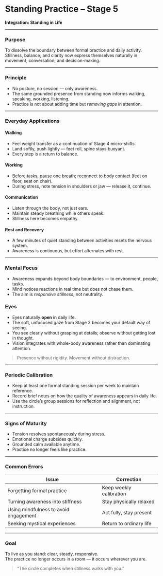 # Standing Practice – Stage 5  
**Integration: Standing in Life**

---

### Purpose
To dissolve the boundary between formal practice and daily activity.  
Stillness, balance, and clarity now express themselves naturally in movement, conversation, and decision-making.

---

### Principle
- No posture, no session — only awareness.  
- The same grounded presence from standing now informs walking, speaking, working, listening.  
- Practice is not about adding time but *removing gaps* in attention.

---

### Everyday Applications
#### Walking
- Feel weight transfer as a continuation of Stage 4 micro-shifts.  
- Land softly, push lightly — feet roll, spine stays buoyant.  
- Every step is a return to balance.

#### Working
- Before tasks, pause one breath; reconnect to body contact (feet on floor, seat on chair).  
- During stress, note tension in shoulders or jaw — release it, continue.

#### Communication
- Listen through the body, not just ears.  
- Maintain steady breathing while others speak.  
- Stillness here becomes empathy.

#### Rest and Recovery
- A few minutes of quiet standing between activities resets the nervous system.  
- Awareness is continuous, but effort alternates with rest.

---

### Mental Focus
- Awareness expands beyond body boundaries — to environment, people, tasks.  
- Mind notices reactions in real time but does not chase them.  
- The aim is *responsive stillness*, not neutrality.

### Eyes
- Eyes naturally **open** in daily life.  
- The soft, unfocused gaze from Stage 3 becomes your default way of seeing.  
- You see clearly without grasping at details; observe without getting lost in thought.  
- Vision integrates with whole-body awareness rather than dominating attention.

> Presence without rigidity.  Movement without distraction.

---

### Periodic Calibration
- Keep at least one formal standing session per week to maintain reference.  
- Record brief notes on how the quality of awareness appears in daily life.  
- Use the circle’s group sessions for reflection and alignment, not instruction.

---

### Signs of Maturity
- Tension resolves spontaneously during stress.  
- Emotional charge subsides quickly.  
- Grounded calm available anytime.  
- Practice no longer feels like practice.

---

### Common Errors
| Issue | Correction |
|--------|------------|
| Forgetting formal practice | Keep weekly calibration |
| Turning awareness into stiffness | Stay physically relaxed |
| Using mindfulness to avoid engagement | Act fully, stay present |
| Seeking mystical experiences | Return to ordinary life |

---

### Goal
To live as you stand: clear, steady, responsive.  
The practice no longer occurs in a room — it occurs wherever you are.

> “The circle completes when stillness walks with you.”

